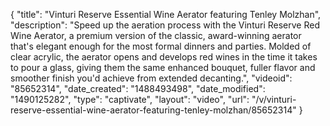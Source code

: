 {
    "title": "Vinturi Reserve Essential Wine Aerator featuring Tenley Molzhan",
    "description": "Speed up the aeration process with the Vinturi Reserve Red Wine Aerator, a premium version of the classic, award-winning aerator that's elegant enough for the most formal dinners and parties.  Molded of clear acrylic, the aerator opens and develops red wines in the time it takes to pour a glass, giving them the same enhanced bouquet, fuller flavor and smoother finish you'd achieve from extended decanting.",
    "videoid": "85652314",
    "date_created": "1488493498",
    "date_modified": "1490125282",
    "type": "captivate",
    "layout": "video",
    "url": "\/v\/vinturi-reserve-essential-wine-aerator-featuring-tenley-molzhan\/85652314"
}